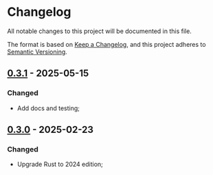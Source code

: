 # Changelog

All notable changes to this project will be documented in this file.

The format is based on [Keep a Changelog](https://keepachangelog.com/en/1.1.0/),
and this project adheres to [Semantic Versioning](https://semver.org/spec/v2.0.0.html).

## [0.3.1] - 2025-05-15

### Changed

- Add docs and testing;

## [0.3.0] - 2025-02-23

### Changed

- Upgrade Rust to 2024 edition;

[0.3.1]: https://github.com/InfiniTensor/digit-layout/compare/v0.3.1...v0.3.0
[0.3.0]: https://github.com/InfiniTensor/digit-layout/releases/tag/v0.3.0
